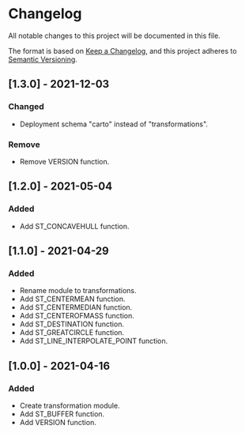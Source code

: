# Changelog
All notable changes to this project will be documented in this file.

The format is based on [Keep a Changelog](https://keepachangelog.com/en/1.0.0/),
and this project adheres to [Semantic Versioning](https://semver.org/spec/v2.0.0.html).

## [1.3.0] - 2021-12-03

### Changed
- Deployment schema "carto" instead of "transformations".

### Remove
- Remove VERSION function.

## [1.2.0] - 2021-05-04

### Added
- Add ST_CONCAVEHULL function.

## [1.1.0] - 2021-04-29

### Added
- Rename module to transformations.
- Add ST_CENTERMEAN function.
- Add ST_CENTERMEDIAN function.
- Add ST_CENTEROFMASS function.
- Add ST_DESTINATION function.
- Add ST_GREATCIRCLE function.
- Add ST_LINE_INTERPOLATE_POINT function.

## [1.0.0] - 2021-04-16

### Added
- Create transformation module.
- Add ST_BUFFER function.
- Add VERSION function.